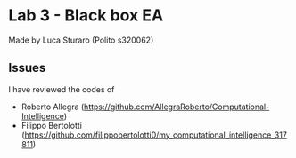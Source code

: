 # Lab 3 - Black box EA

Made by 
    Luca Sturaro (Polito s320062)

## Issues 

I have reviewed the codes of 
- Roberto Allegra (https://github.com/AllegraRoberto/Computational-Intelligence)
- Filippo Bertolotti (https://github.com/filippobertolotti0/my_computational_intelligence_317811)